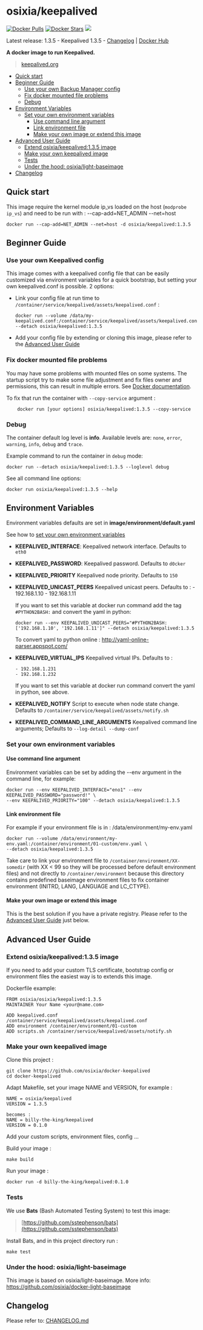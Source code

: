 # osixia/keepalived

[![Docker Pulls](https://img.shields.io/docker/pulls/osixia/keepalived.svg)][hub]
[![Docker Stars](https://img.shields.io/docker/stars/osixia/keepalived.svg)][hub]
[![](https://images.microbadger.com/badges/image/osixia/keepalived.svg)](http://microbadger.com/images/osixia/keepalived "Get your own image badge on microbadger.com")

[hub]: https://hub.docker.com/r/osixia/keepalived/

Latest release: 1.3.5 - Keepalived 1.3.5 - [Changelog](CHANGELOG.md) | [Docker Hub](https://hub.docker.com/r/osixia/keepalived/) 

**A docker image to run Keepalived.**
> [keepalived.org](http://keepalived.org/)

- [Quick start](#quick-start)
- [Beginner Guide](#beginner-guide)
	- [Use your own Backup Manager config](#use-your-own-backup-manager-config)
	- [Fix docker mounted file problems](#fix-docker-mounted-file-problems)
	- [Debug](#debug)
- [Environment Variables](#environment-variables)
	- [Set your own environment variables](#set-your-own-environment-variables)
		- [Use command line argument](#use-command-line-argument)
		- [Link environment file](#link-environment-file)
		- [Make your own image or extend this image](#make-your-own-image-or-extend-this-image)
- [Advanced User Guide](#advanced-user-guide)
	- [Extend osixia/keepalived:1.3.5 image](#extend-osixiakeepalived135-image)
	- [Make your own keepalived image](#make-your-own-keepalived-image)
	- [Tests](#tests)
	- [Under the hood: osixia/light-baseimage](#under-the-hood-osixialight-baseimage)
- [Changelog](#changelog)

## Quick start

This image require the kernel module ip_vs loaded on the host (`modprobe ip_vs`) and need to be run with : --cap-add=NET_ADMIN --net=host

    docker run --cap-add=NET_ADMIN --net=host -d osixia/keepalived:1.3.5

## Beginner Guide

### Use your own Keepalived config
This image comes with a keepalived config file that can be easily customized via environment variables for a quick bootstrap,
but setting your own keepalived.conf is possible. 2 options:

- Link your config file at run time to `/container/service/keepalived/assets/keepalived.conf` :

      docker run --volume /data/my-keepalived.conf:/container/service/keepalived/assets/keepalived.conf --detach osixia/keepalived:1.3.5

- Add your config file by extending or cloning this image, please refer to the [Advanced User Guide](#advanced-user-guide)

### Fix docker mounted file problems

You may have some problems with mounted files on some systems. The startup script try to make some file adjustment and fix files owner and permissions, this can result in multiple errors. See [Docker documentation](https://docs.docker.com/v1.4/userguide/dockervolumes/#mount-a-host-file-as-a-data-volume).

To fix that run the container with `--copy-service` argument :

		docker run [your options] osixia/keepalived:1.3.5 --copy-service

### Debug

The container default log level is **info**.
Available levels are: `none`, `error`, `warning`, `info`, `debug` and `trace`.

Example command to run the container in `debug` mode:

	docker run --detach osixia/keepalived:1.3.5 --loglevel debug

See all command line options:

	docker run osixia/keepalived:1.3.5 --help


## Environment Variables

Environment variables defaults are set in **image/environment/default.yaml**

See how to [set your own environment variables](#set-your-own-environment-variables)


- **KEEPALIVED_INTERFACE**: Keepalived network interface. Defaults to `eth0`
- **KEEPALIVED_PASSWORD**: Keepalived password. Defaults to `d0cker`
- **KEEPALIVED_PRIORITY** Keepalived node priority. Defaults to `150`

- **KEEPALIVED_UNICAST_PEERS** Keepalived unicast peers. Defaults to :
      - 192.168.1.10
      - 192.168.1.11

  If you want to set this variable at docker run command add the tag `#PYTHON2BASH:` and convert the yaml in python:

      docker run --env KEEPALIVED_UNICAST_PEERS="#PYTHON2BASH:['192.168.1.10', '192.168.1.11']" --detach osixia/keepalived:1.3.5

  To convert yaml to python online : http://yaml-online-parser.appspot.com/


- **KEEPALIVED_VIRTUAL_IPS** Keepalived virtual IPs. Defaults to :

      - 192.168.1.231
      - 192.168.1.232

  If you want to set this variable at docker run command convert the yaml in python, see above.

- **KEEPALIVED_NOTIFY** Script to execute when node state change. Defaults to `/container/service/keepalived/assets/notify.sh`

- **KEEPALIVED_COMMAND_LINE_ARGUMENTS** Keepalived command line arguments; Defaults to `--log-detail --dump-conf`

### Set your own environment variables

#### Use command line argument
Environment variables can be set by adding the --env argument in the command line, for example:

    docker run --env KEEPALIVED_INTERFACE="eno1" --env KEEPALIVED_PASSWORD="password!" \
    --env KEEPALIVED_PRIORITY="100" --detach osixia/keepalived:1.3.5


#### Link environment file

For example if your environment file is in :  /data/environment/my-env.yaml

	docker run --volume /data/environment/my-env.yaml:/container/environment/01-custom/env.yaml \
	--detach osixia/keepalived:1.3.5

Take care to link your environment file to `/container/environment/XX-somedir` (with XX < 99 so they will be processed before default environment files) and not  directly to `/container/environment` because this directory contains predefined baseimage environment files to fix container environment (INITRD, LANG, LANGUAGE and LC_CTYPE).

#### Make your own image or extend this image

This is the best solution if you have a private registry. Please refer to the [Advanced User Guide](#advanced-user-guide) just below.

## Advanced User Guide

### Extend osixia/keepalived:1.3.5 image

If you need to add your custom TLS certificate, bootstrap config or environment files the easiest way is to extends this image.

Dockerfile example:

    FROM osixia/osixia/keepalived:1.3.5
    MAINTAINER Your Name <your@name.com>

    ADD keepalived.conf /container/service/keepalived/assets/keepalived.conf
    ADD environment /container/environment/01-custom
    ADD scripts.sh /container/service/keepalived/assets/notify.sh


### Make your own keepalived image


Clone this project :

	git clone https://github.com/osixia/docker-keepalived
	cd docker-keepalived

Adapt Makefile, set your image NAME and VERSION, for example :

	NAME = osixia/keepalived
	VERSION = 1.3.5

	becomes :
	NAME = billy-the-king/keepalived
	VERSION = 0.1.0

Add your custom scripts, environment files, config ...

Build your image :

	make build

Run your image :

	docker run -d billy-the-king/keepalived:0.1.0

### Tests

We use **Bats** (Bash Automated Testing System) to test this image:

> [https://github.com/sstephenson/bats](https://github.com/sstephenson/bats)

Install Bats, and in this project directory run :

	make test


### Under the hood: osixia/light-baseimage

This image is based on osixia/light-baseimage.
More info: https://github.com/osixia/docker-light-baseimage

## Changelog

Please refer to: [CHANGELOG.md](CHANGELOG.md)

